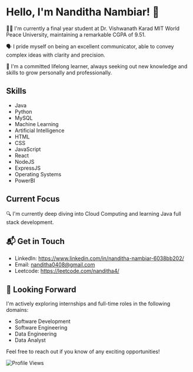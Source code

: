 # Hello, I'm Nanditha Nambiar! 👋

👨‍🎓 I'm currently a final year student at Dr. Vishwanath Karad MIT World Peace University, maintaining a remarkable CGPA of 9.51.

🗣 I pride myself on being an excellent communicator, able to convey complex ideas with clarity and precision.

🧠 I'm a committed lifelong learner, always seeking out new knowledge and skills to grow personally and professionally.

## Skills

- Java
- Python
- MySQL
- Machine Learning
- Artificial Intelligence
- HTML
- CSS
- JavaScript
- React
- NodeJS
- ExpressJS
- Operating Systems
- PowerBI

## Current Focus

🔍 I'm currently deep diving into Cloud Computing and learning Java full stack development.

## 📬 Get in Touch

- LinkedIn: https://www.linkedin.com/in/nanditha-nambiar-6038bb202/
- Email: nanditha0408@gmail.com
- Leetcode: https://leetcode.com/nanditha4/

## 🚀 Looking Forward

I'm actively exploring internships and full-time roles in the following domains:

- Software Development
- Software Engineering
- Data Engineering
- Data Analyst

Feel free to reach out if you know of any exciting opportunities!

![Profile Views](https://komarev.com/ghpvc/?username=nanditha48)
